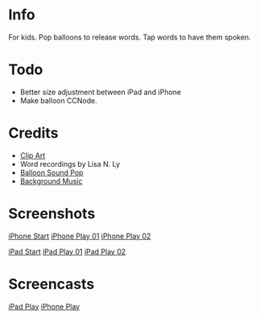 # Info

For kids. Pop balloons to release words. Tap words to have them spoken.

# Todo

 * Better size adjustment between iPad and iPhone
 * Make balloon CCNode.

# Credits
 * [Clip Art](http://openclipart.org/)
 * Word recordings by Lisa N. Ly
 * [Balloon Sound Pop](http://soundbible.com/1522-Balloon-Popping.html)
 * [Background Music](http://www.raywenderlich.com/352/how-to-make-a-simple-iphone-game-with-cocos2d-tutorial)

# Screenshots
[iPhone Start](raw/master/screenshots/balloon-burst-ipad-play-01.png "iPhone Start")
[iPhone Play 01](raw/master/screenshots/balloon-burst-ipad-play-01.png "iPhone Play 01")
[iPhone Play 02](raw/master/screenshots/balloon-burst-ipad-play-01.png "iPhone Play 02")

[iPad Start](raw/master/screenshots/balloon-burst-ipad-play-01.png "iPad Start")
[iPad Play 01](raw/master/screenshots/balloon-burst-ipad-play-01.png "iPad Play 01")
[iPad Play 02](raw/master/screenshots/balloon-burst-ipad-play-01.png "iPad Play 02")

# Screencasts
[iPad Play](http://youtu.be/ZhUnp01JPLM)
[iPhone Play](http://youtu.be/W6FI7X5PjN8)

